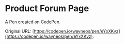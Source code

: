 # Product Forum Page

A Pen created on CodePen.

Original URL: [https://codepen.io/wayneos/pen/eYxXKvz](https://codepen.io/wayneos/pen/eYxXKvz).

